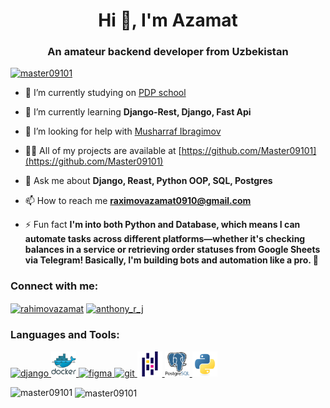 <h1 align="center">Hi 👋, I'm Azamat</h1>
<h3 align="center">An amateur backend developer from Uzbekistan</h3>

<p align="left"> <a href="https://github.com/ryo-ma/github-profile-trophy"><img src="https://github-profile-trophy.vercel.app/?username=master09101" alt="master09101" /></a> </p>

- 🔭 I’m currently studying on [PDP school](https://school.pdp.uz/)

- 🌱 I’m currently learning **Django-Rest, Django, Fast Api**

- 🤝 I’m looking for help with [Musharraf Ibragimov](https://github.com/themusharraf)

- 👨‍💻 All of my projects are available at [https://github.com/Master09101](https://github.com/Master09101)

- 💬 Ask me about **Django, Reast, Python OOP, SQL, Postgres**

- 📫 How to reach me **raximovazamat0910@gmail.com**

- ⚡ Fun fact **I'm into both Python and Database, which means I can automate tasks across different platforms—whether it's checking balances in a service or retrieving order statuses from Google Sheets via Telegram! Basically, I'm building bots and automation like a pro. 🚀**

<h3 align="left">Connect with me:</h3>
<p align="left">
<a href="https://fb.com/rahimovazamat" target="blank"><img align="center" src="https://raw.githubusercontent.com/rahuldkjain/github-profile-readme-generator/master/src/images/icons/Social/facebook.svg" alt="rahimovazamat" height="30" width="40" /></a>
<a href="https://instagram.com/anthony_r_j" target="blank"><img align="center" src="https://raw.githubusercontent.com/rahuldkjain/github-profile-readme-generator/master/src/images/icons/Social/instagram.svg" alt="anthony_r_j" height="30" width="40" /></a>
</p>

<h3 align="left">Languages and Tools:</h3>
<p align="left"> <a href="https://www.djangoproject.com/" target="_blank" rel="noreferrer"> <img src="https://cdn.worldvectorlogo.com/logos/django.svg" alt="django" width="40" height="40"/> </a> <a href="https://www.docker.com/" target="_blank" rel="noreferrer"> <img src="https://raw.githubusercontent.com/devicons/devicon/master/icons/docker/docker-original-wordmark.svg" alt="docker" width="40" height="40"/> </a> <a href="https://www.figma.com/" target="_blank" rel="noreferrer"> <img src="https://www.vectorlogo.zone/logos/figma/figma-icon.svg" alt="figma" width="40" height="40"/> </a> <a href="https://git-scm.com/" target="_blank" rel="noreferrer"> <img src="https://www.vectorlogo.zone/logos/git-scm/git-scm-icon.svg" alt="git" width="40" height="40"/> </a> <a href="https://pandas.pydata.org/" target="_blank" rel="noreferrer"> <img src="https://raw.githubusercontent.com/devicons/devicon/2ae2a900d2f041da66e950e4d48052658d850630/icons/pandas/pandas-original.svg" alt="pandas" width="40" height="40"/> </a> <a href="https://www.postgresql.org" target="_blank" rel="noreferrer"> <img src="https://raw.githubusercontent.com/devicons/devicon/master/icons/postgresql/postgresql-original-wordmark.svg" alt="postgresql" width="40" height="40"/> </a> <a href="https://www.python.org" target="_blank" rel="noreferrer"> <img src="https://raw.githubusercontent.com/devicons/devicon/master/icons/python/python-original.svg" alt="python" width="40" height="40"/> </a> </p>

<p><img align="left" src="https://github-readme-stats.vercel.app/api/top-langs?username=master09101&show_icons=true&locale=en&layout=compact" alt="master09101" /></p>

<p>&nbsp;<img align="center" src="https://github-readme-stats.vercel.app/api?username=master09101&show_icons=true&locale=en" alt="master09101" /></p>
